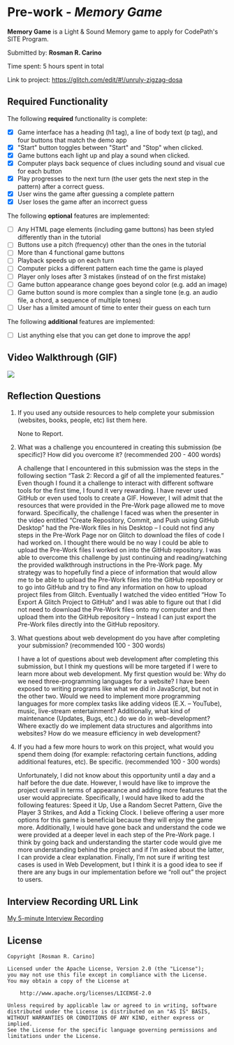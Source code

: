 # Pre-work - *Memory Game*

**Memory Game** is a Light & Sound Memory game to apply for CodePath's SITE Program. 

Submitted by: **Rosman R. Carino**

Time spent: 5 hours spent in total

Link to project: https://glitch.com/edit/#!/unruly-zigzag-dosa

## Required Functionality

The following **required** functionality is complete:

* [X] Game interface has a heading (h1 tag), a line of body text (p tag), and four buttons that match the demo app
* [X] "Start" button toggles between "Start" and "Stop" when clicked. 
* [X] Game buttons each light up and play a sound when clicked. 
* [X] Computer plays back sequence of clues including sound and visual cue for each button
* [X] Play progresses to the next turn (the user gets the next step in the pattern) after a correct guess. 
* [X] User wins the game after guessing a complete pattern
* [X] User loses the game after an incorrect guess

The following **optional** features are implemented:

* [ ] Any HTML page elements (including game buttons) has been styled differently than in the tutorial
* [ ] Buttons use a pitch (frequency) other than the ones in the tutorial
* [ ] More than 4 functional game buttons
* [ ] Playback speeds up on each turn
* [ ] Computer picks a different pattern each time the game is played
* [ ] Player only loses after 3 mistakes (instead of on the first mistake)
* [ ] Game button appearance change goes beyond color (e.g. add an image)
* [ ] Game button sound is more complex than a single tone (e.g. an audio file, a chord, a sequence of multiple tones)
* [ ] User has a limited amount of time to enter their guess on each turn

The following **additional** features are implemented:

- [ ] List anything else that you can get done to improve the app!

## Video Walkthrough (GIF)
![](https://i.imgur.com/fovDwxk.gif)


## Reflection Questions
1. If you used any outside resources to help complete your submission (websites, books, people, etc) list them here. 

    None to Report.

2. What was a challenge you encountered in creating this submission (be specific)? How did you overcome it? (recommended 200 - 400 words) 

    A challenge that I encountered in this submission was the steps in the following section “Task 2: Record a gif of all the implemented features.” 
Even though I found it a challenge to interact with different software tools for the first time, I found it very rewarding. 
I have never used GitHub or even used tools to create a GIF. However, I will admit that the resources that were provided in the Pre-Work page 
allowed me to move forward. Specifically, the challenge I faced was when the presenter in the video entitled “Create Repository, Commit, and Push 
using GitHub Desktop” had the Pre-Work files in his Desktop – I could not find any steps in the Pre-Work Page nor on Glitch to download the files 
of code I had worked on. I thought there would be no way I could be able to upload the Pre-Work files I worked on into the GitHub repository. 
I was able to overcome this challenge by just continuing and reading/watching the provided walkthrough instructions in the Pre-Work page. 
My strategy was to hopefully find a piece of information that would allow me to be able to upload the Pre-Work files into the GitHub repository 
or to go into GitHub and try to find any information on how to upload project files from Glitch. Eventually I watched the video entitled 
“How To Export A Glitch Project to GitHub“ and I was able to figure out that I did not need to download the Pre-Work files onto my computer 
and then upload them into the GitHub repository – Instead I can just export the Pre-Work files directly into the GitHub repository. 

3. What questions about web development do you have after completing your submission? (recommended 100 - 300 words) 

    I have a lot of questions about web development after completing this submission, but I think my questions will be more targeted if I were to 
learn more about web development. My first question would be: Why do we need three-programming languages for a website? I have been exposed to 
writing programs like what we did in JavaScript, but not in the other two. Would we need to implement more programming languages for more complex 
tasks like adding videos (E.X. – YouTube), music, live-stream entertainment? Additionally, what kind of maintenance (Updates, Bugs, etc.) do we 
do in web-development? Where exactly do we implement data structures and algorithms into websites? How do we measure efficiency in web development? 

4. If you had a few more hours to work on this project, what would you spend them doing (for example: refactoring certain functions, adding additional features, etc). Be specific. (recommended 100 - 300 words) 

    Unfortunately, I did not know about this opportunity until a day and a half before the due date. However, I would have like to improve the project
overall in terms of appearance and adding more features that the user would appreciate. Specifically, I would have liked to add the following 
features: Speed it Up, Use a Random Secret Pattern, Give the Player 3 Strikes, and Add a Ticking Clock. I believe offering a user more options 
for this game is beneficial because they will enjoy the game more. Additionally, I would have gone back and understand the code we were provided at
a deeper level in each step of the Pre-Work page. I think by going back and understanding the starter code would give me more understanding behind 
the project and if I’m asked about the latter, I can provide a clear explanation. Finally, I’m not sure if writing test cases is used in 
Web Development, but I think it is a good idea to see if there are any bugs in our implementation before we “roll out” the project to users. 




## Interview Recording URL Link

[My 5-minute Interview Recording](your-link-here)


## License

    Copyright [Rosman R. Carino]

    Licensed under the Apache License, Version 2.0 (the "License");
    you may not use this file except in compliance with the License.
    You may obtain a copy of the License at

        http://www.apache.org/licenses/LICENSE-2.0

    Unless required by applicable law or agreed to in writing, software
    distributed under the License is distributed on an "AS IS" BASIS,
    WITHOUT WARRANTIES OR CONDITIONS OF ANY KIND, either express or implied.
    See the License for the specific language governing permissions and
    limitations under the License.
